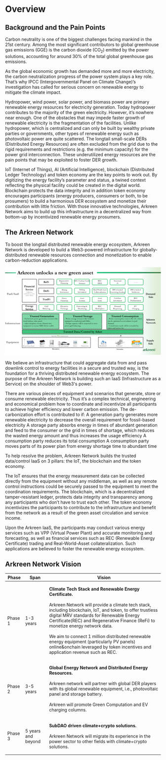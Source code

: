 # Overview

## Background and the Pain Points

Carbon neutrality is one of the biggest challenges facing mankind in the 21st century. Among the most significant contributors to global greenhouse gas emissions (GGE) is the carbon dioxide (CO<sub>2</sub>) emitted by the power solutions, accounting for around 30% of the total global greenhouse gas emissions.

As the global economic growth has demanded more and more electricity, the carbon neutralization progress of the power system plays a key role. That’s why IPCC (Intergovernmental Panel on Climate Change)’s investigation has called for serious concern on renewable energy to mitigate the climate impact.

Hydropower, wind power, solar power, and biomass power are primary renewable energy resources for electricity generation. Today hydropower contributes to the majority of the green electricity. However, it’s nowhere near enough. One of the obstacles that may impede faster growth of renewable electricity is the fragmentation of the facilities. Unlike hydropower, which is centralized and can only be built by wealthy private parties or governments, other types of renewable energy such as photovoltaic power are quite scattered. The longtail small-scale DERs (Distributed Energy Resources) are often excluded from the grid due to the rigid requirements and restrictions (e.g. the minimum capacity) for the power grid interconnection. These underutilized energy resources are the pain points that may be exploited to foster DER growth.

IoT (Internet of Things), AI (Artificial Intelligence), blockchain (Distributed Ledger Technology) and token economy are the key points to work out. By digitizing the energy facility’s parameter and status, a twined context reflecting the physical facility could be created in the digital world. Blockchain protects the data integrity and in addition token economy encourages participants (energy producers, consumers or both, to be prosumers) to build a harmonious DER ecosystem and monetize their contribution with little friction. With those innovative technologies, Arkreen Network aims to build up this infrastructure in a decentralized way from bottom-up by incentivized renewable energy prosumers.

## **The Arkreen Network**

To boost the longtail distributed renewable energy ecosystem, Arkreen Network is developed to build a Web3-powered infrastructure for globally-distributed renewable resources connection and monetization to enable carbon-reduction applications.

![](<.gitbook/assets/image (5).png>)

We believe an infrastructure that could aggregate data from and pass downlink control to energy facilities in a secure and trusted way, is the foundation for a thriving distributed renewable energy ecosystem. The purpose of the Arkreen Network is building such an IaaS (Infrastructure as a Service) on the shoulder of Web3's power.

There are various pieces of equipment and scenarios that generate, store or consume renewable electricity. Thus it’s a complex technical, engineering and economical problem how to coordinate and incentivize all participants to achieve higher efficiency and lower carbon emission. The de-carbonization effort is contributed to if: A generation party generates more renewable electricity to decrease the overall requirement for fossil-based electricity A storage party absorbs energy in times of abundant generation and feed to the consumer or the grid in times of shortage, which reduces the wasted energy amount and thus increases the usage efficiency A consumption party reduces its total consumption A consumption party moves parts of its power plan from energy shortage time to abundant time

To help resolve the problem, Arkreen Network builds the trusted data/control IaaS on 3 pillars: the IoT, the blockchain and the token economy.

The IoT ensures that the energy measurement data can be collected directly from the equipment without any middleman, as well as any remote control instructions could be securely passed to the equipment to meet the coordination requirements. The blockchain, which is a decentralized tamper-resistant ledger, protects data integrity and transparency among any participants who don’t have to trust each other. The token economy incentivizes the participants to contribute to the infrastructure and benefit from the network as a result of the green asset circulation and service income.

Upon the Arkreen IaaS, the participants may conduct various energy services such as VPP (Virtual Power Plant) and accurate monitoring and forecasting, as well as financial services such as REC (Renewable Energy Certificate) trading and Real-World-Asset collateralization. Such applications are believed to foster the renewable energy ecosystem.

## Arkreen Network Vision

| Phase   | Span               | Vision                                                                                                                                                                                                                                                                                                                                                                                                                                                                                                                 |
| ------- | ------------------ | ---------------------------------------------------------------------------------------------------------------------------------------------------------------------------------------------------------------------------------------------------------------------------------------------------------------------------------------------------------------------------------------------------------------------------------------------------------------------------------------------------------------------- |
| Phase 1 | 1-3 years          | <p><strong>Climate Tech Stack and Renewable Energy Certificate.</strong><br><br>Arkreen Network will provide a climate tech stack, including blockchain, IoT, and token, to offer trustless digital MRV standards for Renewable Energy Certificate(REC) and Regenerative Finance (ReFi) to monetize energy network data.<br><br>We aim to connect 1 million distributed renewable energy equipment (particularly PV panels) online&#x26;onchain leveraged by token incentives and application revenue such as REC.</p> |
| Phase 2 | 3-5 years          | <p><strong>Global Energy Network and Distributed Energy Resources.</strong><br><br>Arkreen network will partner with global DER players with its global renewable equipment, i.e., photovoltaic panel and storage battery.<br><br>Arkreen will promote Green Computation and EV charging columns.</p>                                                                                                                                                                                                                  |
| Phase 3 | 5 years and beyond | <p><strong>SubDAO driven climate+crypto solutions.</strong><br><br>Arkreen Network will migrate its experience in the power sector to other fields with climate+crypto solutions.</p>                                                                                                                                                                                                                                                                                                                                  |
